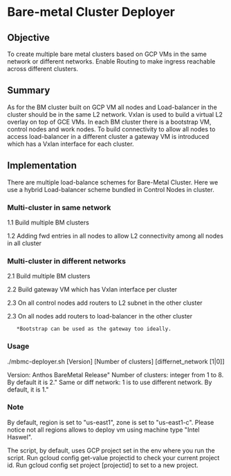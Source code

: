 # Bare-metal  Cluster Deployer
## Objective

To create multiple bare metal clusters based on GCP VMs in the same network or different networks. Enable Routing to make ingress reachable across different clusters.

## Summary
As for the BM cluster built on GCP VM all nodes and Load-balancer in the cluster should be in the same L2 network. Vxlan is used to build a virtual L2 overlay on top of GCE VMs.
In each BM cluster there is a bootstrap VM, control nodes and work nodes. To build connectivity to allow all nodes to access load-balancer in a different cluster a gateway VM is introduced which has a Vxlan interface for each cluster. 

## Implementation

There are multiple load-balance schemes for Bare-Metal Cluster. Here we use a hybrid Load-balancer scheme bundled in Control Nodes in cluster.

### Multi-cluster in same network

   1.1 Build multiple BM clusters
   
   1.2 Adding fwd entries in all nodes to allow L2 connectivity among all nodes in all cluster

### Multi-cluster in different networks

   2.1 Build multiple BM clusters
  
   2.2 Build gateway VM which has Vxlan interface per cluster
  
   2.3 On all control nodes add routers to L2 subnet in the other cluster
  
   2.3 On all nodes add routers to load-balancer in the other cluster
   
       *Bootstrap can be used as the gateway too ideally. 
       
### Usage

./mbmc-deployer.sh [Version] [Number of clusters] [differnet_network [1|0]]

 Version: Anthos BareMetal Release"
 Number of clusters: integer from 1 to 8. By default it is 2."
 Same or diff network: 1 is to use different network. By default, it is 1."

### Note

By default, region is set to \"us-east1\", zone is set to \"us-east1-c\".
Please notice not all regions allows to deploy vm using machine type \"Intel Haswel\".

The script, by default, uses GCP project set in the env where you run the script.
Run gcloud config get-value projectid to check your current project id.
Run gcloud config set project [projectid] to set to a new project.





